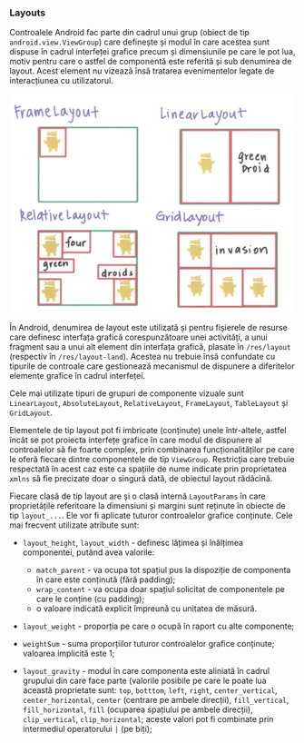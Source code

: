 ### Layouts

Controalele Android fac parte din cadrul unui grup (obiect de tip
`android.view.ViewGroup`) care definește și modul în care acestea sunt dispuse
în cadrul interfeței grafice precum și dimensiunile pe care le pot lua, motiv
pentru care o astfel de componentă este referită și sub denumirea de layout.
Acest element nu vizează însă tratarea evenimentelor legate de interacțiunea cu
utilizatorul.

![](images/android_layouts.png)

În Android, denumirea de layout este utilizată și pentru
fișierele de resurse care definesc interfața grafică corespunzătoare
unei activități, a unui fragment sau a unui alt element din interfața
grafică, plasate în `/res/layout` (respectiv în `/res/layout-land`).
Acestea nu trebuie însă confundate cu tipurile de controale care
gestionează mecanismul de dispunere a diferitelor elemente grafice în
cadrul interfeței.

Cele mai utilizate tipuri de grupuri de componente vizuale sunt `LinearLayout`,
`AbsoluteLayout`, `RelativeLayout`, `FrameLayout`, `TableLayout` și
`GridLayout`.

Elementele de tip layout pot fi imbricate (conținute) unele într-altele,
astfel încât se pot proiecta interfețe grafice în care modul de
dispunere al controalelor să fie foarte complex, prin combinarea
funcționalităților pe care le oferă fiecare dintre componentele de tip
`ViewGroup`. Restricția care trebuie respectată în acest caz este ca
spațiile de nume indicate prin proprietatea `xmlns` să fie precizate
doar o singură dată, de obiectul layout rădăcină.

Fiecare clasă de tip layout are și o clasă internă `LayoutParams` în
care proprietățile referitoare la dimensiuni și margini sunt reținute în
obiecte de tip `layout_...`. Ele vor fi aplicate tuturor controalelor
grafice conținute. Cele mai frecvent utilizate atribute sunt:

- `layout_height`, `layout_width` - definesc lățimea și înălțimea
    componentei, putând avea valorile:

    - `match_parent` - va ocupa tot spațiul pus la dispoziție de componenta în care este conținută (fără padding);
    - `wrap_content` - va ocupa doar spațiul solicitat de componentele pe care le conține (cu padding);
    - o valoare indicată explicit împreună cu unitatea de măsură.
- `layout_weight` - proporția pe care o ocupă în raport cu alte componente;

- `weightSum` - suma proporțiilor tuturor controalelor grafice
    conținute; valoarea implicită este 1;
- `layout_gravity` - modul în care componenta este aliniată în cadrul
    grupului din care face parte (valorile posibile pe care le poate lua
    această proprietate sunt: `top`, `botttom`, `left`, `right`,
    `center_vertical`, `center_horizontal`, `center` (centrare pe ambele
    direcții), `fill_vertical`, `fill_horizontal`, `fill` (ocuparea
    spațiului pe ambele direcții), `clip_vertical`, `clip_horizontal`;
    aceste valori pot fi combinate prin intermediul operatorului `|` (pe
    biți);
